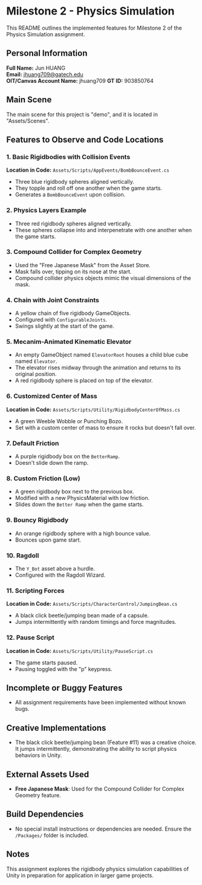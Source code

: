 # Milestone 2 - Physics Simulation 

This README outlines the implemented features for Milestone 2 of the Physics Simulation assignment.

## Personal Information

**Full Name:** Jun HUANG  
**Email:** jhuang709@gatech.edu  
**OIT/Canvas Account Name:** jhuang709 
**GT ID:** 903850764

## Main Scene

The main scene for this project is "demo", and it is located in "Assets/Scenes".

## Features to Observe and Code Locations

### 1. Basic Rigidbodies with Collision Events
**Location in Code:** `Assets/Scripts/AppEvents/BombBounceEvent.cs`
- Three blue rigidbody spheres aligned vertically.
- They topple and roll off one another when the game starts.
- Generates a `BombBounceEvent` upon collision.

### 2. Physics Layers Example
- Three red rigidbody spheres aligned vertically.
- These spheres collapse into and interpenetrate with one another when the game starts.

### 3. Compound Collider for Complex Geometry
- Used the "Free Japanese Mask" from the Asset Store.
- Mask falls over, tipping on its nose at the start.
- Compound collider physics objects mimic the visual dimensions of the mask.

### 4. Chain with Joint Constraints
- A yellow chain of five rigidbody GameObjects.
- Configured with `ConfigurableJoints`.
- Swings slightly at the start of the game.

### 5. Mecanim-Animated Kinematic Elevator
- An empty GameObject named `ElevatorRoot` houses a child blue cube named `Elevator`.
- The elevator rises midway through the animation and returns to its original position.
- A red rigidbody sphere is placed on top of the elevator.

### 6. Customized Center of Mass
**Location in Code:** `Assets/Scripts/Utility/RigidbodyCenterOfMass.cs`
- A green Weeble Wobble or Punching Bozo.
- Set with a custom center of mass to ensure it rocks but doesn't fall over.

### 7. Default Friction
- A purple rigidbody box on the `BetterRamp`.
- Doesn't slide down the ramp.

### 8. Custom Friction (Low)
- A green rigidbody box next to the previous box.
- Modified with a new PhysicsMaterial with low friction.
- Slides down the `Better Ramp` when the game starts.

### 9. Bouncy Rigidbody
- An orange rigidbody sphere with a high bounce value.
- Bounces upon game start.

### 10. Ragdoll
- The `Y_Bot` asset above a hurdle.
- Configured with the Ragdoll Wizard.

### 11. Scripting Forces
**Location in Code:** `Assets/Scripts/CharacterControl/JumpingBean.cs`
- A black click beetle/jumping bean made of a capsule.
- Jumps intermittently with random timings and force magnitudes.

### 12. Pause Script
**Location in Code:** `Assets/Scripts/Utility/PauseScript.cs`
- The game starts paused.
- Pausing toggled with the "p" keypress.

## Incomplete or Buggy Features

- All assignment requirements have been implemented without known bugs.

## Creative Implementations

- The black click beetle/jumping bean (Feature #11) was a creative choice. It jumps intermittently, demonstrating the ability to script physics behaviors in Unity.

## External Assets Used

- **Free Japanese Mask**: Used for the Compound Collider for Complex Geometry feature.

## Build Dependencies

- No special install instructions or dependencies are needed. Ensure the `/Packages/` folder is included.

## Notes

This assignment explores the rigidbody physics simulation capabilities of Unity in preparation for application in larger game projects.
